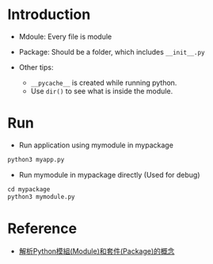 # Introduction

* Mdoule: Every file is module
* Package: Should be a folder, which includes `__init__.py`

* Other tips:
  - `__pycache__` is created while running python. 
  - Use `dir()` to see what is inside the module.

# Run

* Run application using mymodule in mypackage
```py
python3 myapp.py
```
* Run mymodule in mypackage directly (Used for debug)
```py
cd mypackage
python3 mymodule.py
```

# Reference

* [解析Python模組(Module)和套件(Package)的概念](https://www.learncodewithmike.com/2020/01/python-module-and-package.html)
